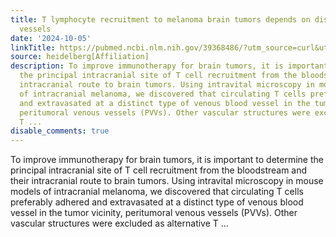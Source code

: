 ```yaml
---
title: T lymphocyte recruitment to melanoma brain tumors depends on distinct venous
  vessels
date: '2024-10-05'
linkTitle: https://pubmed.ncbi.nlm.nih.gov/39368486/?utm_source=curl&utm_medium=rss&utm_campaign=pubmed-2&utm_content=1FakS-2QOkCT8HsMOQP1bCRQ4YzyumYOmxmF0moLsQ3dFB1E9V&fc=20220326224207&ff=20241006180930&v=2.18.0.post9+e462414
source: heidelberg[Affiliation]
description: To improve immunotherapy for brain tumors, it is important to determine
  the principal intracranial site of T cell recruitment from the bloodstream and their
  intracranial route to brain tumors. Using intravital microscopy in mouse models
  of intracranial melanoma, we discovered that circulating T cells preferably adhered
  and extravasated at a distinct type of venous blood vessel in the tumor vicinity,
  peritumoral venous vessels (PVVs). Other vascular structures were excluded as alternative
  T ...
disable_comments: true
---
```

To improve immunotherapy for brain tumors, it is important to determine the principal intracranial site of T cell recruitment from the bloodstream and their intracranial route to brain tumors. Using intravital microscopy in mouse models of intracranial melanoma, we discovered that circulating T cells preferably adhered and extravasated at a distinct type of venous blood vessel in the tumor vicinity, peritumoral venous vessels (PVVs). Other vascular structures were excluded as alternative T ...